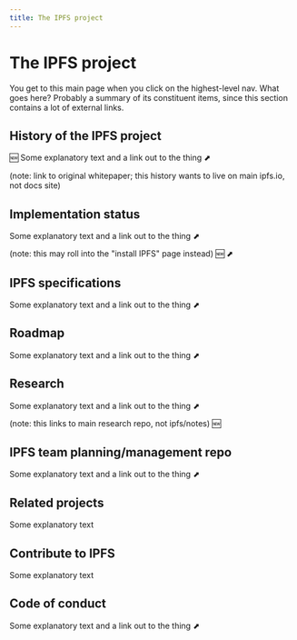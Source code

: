 ```yaml
---
title: The IPFS project
---
```


# The IPFS project

You get to this main page when you click on the highest-level nav. What goes here? Probably a summary of its constituent items, since this section contains a lot of external links.

## History of the IPFS project

🆕 Some explanatory text and a link out to the thing ⬈

(note: link to original whitepaper; this history wants to live on main ipfs.io, not docs site)

## Implementation status

Some explanatory text and a link out to the thing ⬈

(note: this may roll into the "install IPFS" page instead) 🆕 ⬈

## IPFS specifications

Some explanatory text and a link out to the thing ⬈

## Roadmap

Some explanatory text and a link out to the thing ⬈

## Research

Some explanatory text and a link out to the thing ⬈

(note: this links to main research repo, not ipfs/notes) 🆕

## IPFS team planning/management repo

Some explanatory text and a link out to the thing ⬈

## Related projects

Some explanatory text

## Contribute to IPFS

Some explanatory text

## Code of conduct

Some explanatory text and a link out to the thing ⬈
